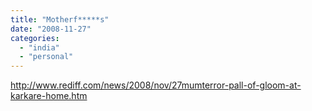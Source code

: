 ```yaml
---
title: "Motherf*****s"
date: "2008-11-27"
categories: 
  - "india"
  - "personal"
---
```


http://www.rediff.com/news/2008/nov/27mumterror-pall-of-gloom-at-karkare-home.htm
